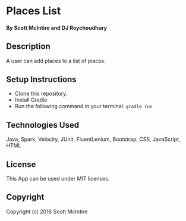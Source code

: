 # Places List

#### By Scott McIntire and DJ Roychoudhury

## Description

A user can add places to a list of places. 

## Setup Instructions

* Clone this repository.
* Install Gradle
* Run the following command in your terminal: `gradle run`

## Technologies Used

Java, Spark, Velocity, JUnit, FluentLenium, Bootstrap, CSS, JavaScript, HTML

## License

This App can be used under MIT licenses.

## Copyright

Copyright (c) 2016 Scott McIntire
